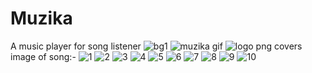 # Muzika
A music player for song listener
![bg1](https://user-images.githubusercontent.com/100069368/208310495-acb6c3da-7e44-4e6a-8ed6-9f488b578468.jpg)
![muzika gif](https://user-images.githubusercontent.com/100069368/208310500-d452e3a1-e92d-4ce9-9a5a-617c42fc0901.gif)
![logo png](https://user-images.githubusercontent.com/100069368/208310505-d7cc196a-d043-471a-9efb-f16781783e12.png)
covers image of song:-
![1](https://user-images.githubusercontent.com/100069368/208310589-abeaf073-44c8-43a2-a207-449a42183001.jpg)
![2](https://user-images.githubusercontent.com/100069368/208310633-e63f52ae-5426-4189-b917-ec306d36951c.jpg)
![3](https://user-images.githubusercontent.com/100069368/208310651-0907d7e9-40dd-47ef-a3dc-88b66107feec.jpg)
![4](https://user-images.githubusercontent.com/100069368/208310658-068d36f1-3129-4b24-a629-6e27edb14eda.jpg)
![5](https://user-images.githubusercontent.com/100069368/208310661-36e26bec-311b-4436-b396-340972185236.jpg)
![6](https://user-images.githubusercontent.com/100069368/208310665-a4aa2f20-a925-413b-9ee7-b614853b66ff.jpg)
![7](https://user-images.githubusercontent.com/100069368/208310672-b16c7a0e-5aa1-4d20-9dcb-511e21d838ed.jpg)
![8](https://user-images.githubusercontent.com/100069368/208310679-e32c51d9-bdca-4a8e-9453-bfce9b57a2ab.jpg)
![9](https://user-images.githubusercontent.com/100069368/208310682-8faeb653-4edf-4b08-a969-6c83d5d99eb6.jpg)
![10](https://user-images.githubusercontent.com/100069368/208310686-f2a76d82-c2aa-42d6-baa6-da294a8e495d.jpg)


